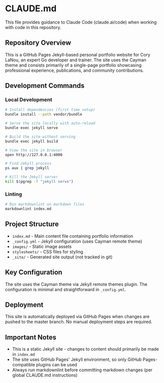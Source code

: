 # CLAUDE.md

This file provides guidance to Claude Code (claude.ai/code) when working with
code in this repository.

## Repository Overview

This is a GitHub Pages Jekyll-based personal portfolio website for Cory LaNou,
an expert Go developer and trainer. The site uses the Cayman theme and consists
primarily of a single-page portfolio showcasing professional experience,
publications, and community contributions.

## Development Commands

### Local Development

```bash
# Install dependencies (first time setup)
bundle install --path vendor/bundle

# Serve the site locally with auto-reload
bundle exec jekyll serve

# Build the site without serving
bundle exec jekyll build

# View the site in browser
open http://127.0.0.1:4000

# Find Jekyll process
ps aux | grep jekyll

# Kill the Jekyll server
kill $(pgrep -f "jekyll serve")
```

### Linting

```bash
# Run markdownlint on markdown files
markdownlint index.md
```

## Project Structure

- `index.md` - Main content file containing portfolio information
- `_config.yml` - Jekyll configuration (uses Cayman remote theme)
- `images/` - Static image assets
- `stylesheets/` - CSS files for styling
- `_site/` - Generated site output (not tracked in git)

## Key Configuration

The site uses the Cayman theme via Jekyll remote themes plugin. The
configuration is minimal and straightforward in `_config.yml`.

## Deployment

This site is automatically deployed via GitHub Pages when changes are pushed to
the master branch. No manual deployment steps are required.

## Important Notes

- This is a static Jekyll site - changes to content should primarily be made
  in `index.md`
- The site uses GitHub Pages' Jekyll environment, so only GitHub
  Pages-compatible plugins can be used
- Always run markdownlint before committing markdown changes (per global
  CLAUDE.md instructions)
